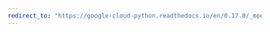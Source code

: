 ```yaml
---
redirect_to: "https://google-cloud-python.readthedocs.io/en/0.17.0/_modules/gcloud/bigtable/table.html"
---
```

